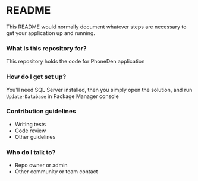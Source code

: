 # README #

This README would normally document whatever steps are necessary to get your application up and running.

### What is this repository for? ###

This repository holds the code for PhoneDen application

### How do I get set up? ###

You'll need SQL Server installed, then you simply open the solution, and run `Update-Database` in Package Manager console
### Contribution guidelines ###

* Writing tests
* Code review
* Other guidelines

### Who do I talk to? ###

* Repo owner or admin
* Other community or team contact